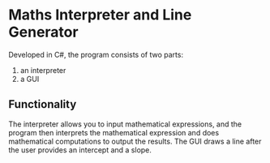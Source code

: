 # Maths Interpreter and Line Generator
Developed in C#, the program consists of two parts:
1. an interpreter
2. a GUI
## Functionality
The interpreter allows you to input mathematical expressions, and the program then interprets the mathematical expression and does mathematical computations to output the results.
The GUI draws a line after the user provides an intercept and a slope.
